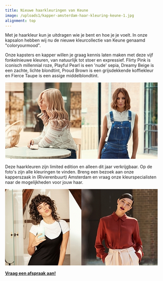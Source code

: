 ```yaml
---
title: Nieuwe haarkleuringen van Keune
image: /uploads1/kapper-amsterdam-haar-kleuring-keune-1.jpg
alignment: top
---
```



Met je haarkleur kun je uitdragen wie je bent en hoe je je voelt. In onze kapsalon hebben wij nu de nieuwe kleurcollectie van Keune genaamd "coloryourmood".

Onze kapsters en kapper willen je graag kennis laten maken met deze vijf fonkelnieuwe kleuren, van natuurlijk tot stoer en expressief. Flirty Pink is iconisch millennial roze, Playful Pearl is een 'nude' sepia, Dreamy Beige is een zachte, lichte blondtint, Proud Brown is een grijsdekkende koffiekleur en Fierce Taupe is een assige middelblondtint.

![](/uploads1/versions/kapper-amsterdam-haar-kleuring-dreamy-beige---x----250-250x---.jpg)![](/uploads1/versions/kapper-amsterdam-haar-kleuring-fierce-taupe---x----250-250x---.jpg)

Deze haarkleuren zijn limited edition en alleen dit jaar verkrijgbaar. Op de foto's zijn alle kleuringen te vinden. Breng een bezoek aan onze kapperszaak in (Rivierenbuurt) Amsterdam en vraag onze kleurspecialisten naar de mogelijkheden voor jouw haar.

![](/uploads1/versions/kapper-amsterdam-haar-kleuring-playful-pearl---x----250-250x---.jpg)![](/uploads1/versions/kapper-amsterdam-haar-kleuring-proud-brown---x----250-250x---.jpg)

**[Vraag een afspraak aan!](https://www.koffijberg.nl/contact/)**